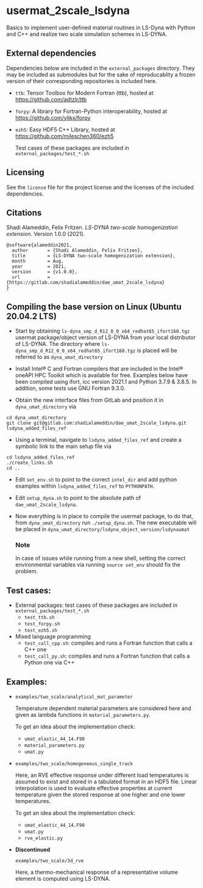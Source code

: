 # usermat_2scale_lsdyna

Basics to implement user-defined material routines in LS-Dyna with Python and C++ and realize two scale simulation schemes in LS-DYNA.

## External dependencies

Dependencies below are included in the `external_packages` directory. They may be included as submodules but for the sake of reproducablity a frozen version of their corresponding repositories is included here.

- `ttb`: Tensor Toolbox for Modern Fortran (ttb), hosted at https://github.com/adtzlr/ttb

- `forpy`: A library for Fortran-Python interoperability, hosted at https://github.com/ylikx/forpy

- `ezh5`: Easy HDF5 C++ Library, hosted at https://github.com/mileschen360/ezh5

  Test cases of these packages are included in `external_packages/test_*.sh`
  
## Licensing
See the `license` file for the project license and the licenses of the included dependencies.


## Citations
Shadi Alameddin, Felix Fritzen. *LS-DYNA two-scale homogenization extension*. Version 1.0.0 (2021).

```
@software{alameddin2021,
  author       = {Shadi Alameddin, Felix Fritzen},
  title        = {LS-DYNA two-scale homogenization extension},
  month        = Aug,
  year         = 2021,
  version      = {v1.0.0},
  url          = {https://gitlab.com/shadialameddin/dae_umat_2scale_lsdyna}
}
```

## Compiling the base version on Linux (Ubuntu 20.04.2 LTS)
- Start by obtaining `ls-dyna_smp_d_R12_0_0_x64_redhat65_ifort160.tgz` usermat package/object version of LS-DYNA from your local distributor of LS-DYNA. The directory where `ls-dyna_smp_d_R12_0_0_x64_redhat65_ifort160.tgz` is placed will be referred to as `dyna_umat_directory`
- Install Intel® C and Fortran compilers that are included in the Intel® oneAPI HPC Toolkit which is available for free. Examples below have been compiled using ifort, icc version 2021.1 and Python 3.7.9 & 3.8.5. In addition, some tests use GNU Fortran 9.3.0.

- Obtain the new interface files from GitLab and position it in `dyna_umat_directory` via
```
cd dyna_umat_directory
git clone git@gitlab.com:shadialameddin/dae_umat_2scale_lsdyna.git lsdyna_added_files_ref
```
- Using a terminal, navigate to `lsdyna_added_files_ref` and create a symbolic link to the main setup file via
```
cd lsdyna_added_files_ref
./create_links.sh
cd ..
```
- Edit `set_env.sh` to point to the correct `intel_dir` and add python examples within `lsdyna_added_files_ref` to `PYTHONPATH`.
- Edit `setup_dyna.sh` to point to the absolute path of `dae_umat_2scale_lsdyna`.
- Now everything is in place to compile the usermat package, to do that, from `dyna_umat_directory` run `./setup_dyna.sh`.
The new executable will be placed in `dyna_umat_directory/lsdyna_object_version/lsdynaumat`

  ### Note
  
  In case of issues while running from a new shell, setting the correct environmental variables via running `source set_env` should fix the problem.

## Test cases:
- External packages: test cases of these packages are included in `external_packages/test_*.sh`
  - `test_ttb.sh`
  - `test_forpy.sh`
  - `test_ezh5.sh`
- Mixed language programming
  - `test_call_cpp.sh`: compiles and runs a Fortran function that calls a C++ one
  - `test_call_py.sh`: compiles and runs a Fortran function that calls a Python one via C++
  
## Examples:
- `examples/two_scale/analytical_mat_parameter`

  Temperature dependent material parameters are considered here and given as lambda functions in `material_parameters.py`.
  
  To get an idea about the implementation check:
  - `umat_elastic_44_14.F90`
  - `material_parameters.py`
  - `umat.py`
  
- `examples/two_scale/homogeneous_single_track`
  
  Here, an RVE effective response under different load temperatures is assumed to exist and stored in a tabulated format in an HDF5 file. Linear interpolation is used to evaluate effective properties at current temperature given the stored response at one higher and one lower temperatures.
  
  To get an idea about the implementation check:
    - `umat_elastic_44_14.F90`
    - `umat.py`
    - `rve_elastic.py`

- __Discontinued__
  
  `examples/two_scale/3d_rve`

  Here, a thermo-mechanical response of a representative volume element is computed using LS-DYNA.


